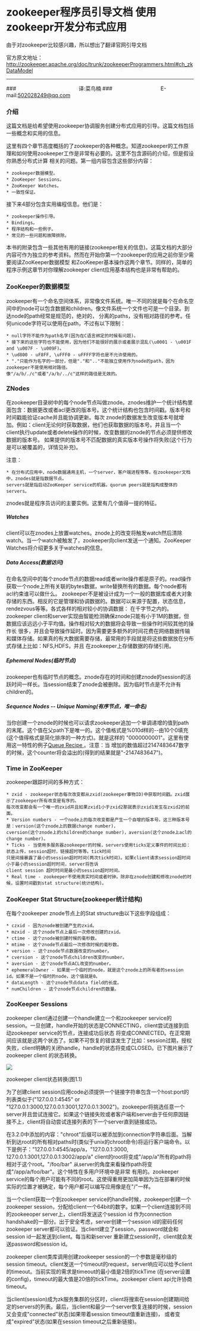 zookeeper程序员引导文档 使用zookeepr开发分布式应用
===========================
由于对zookeeper比较感兴趣，所以想出了翻译官网引导文档

官方原文地址：http://zookeeper.apache.org/doc/trunk/zookeeperProgrammers.html#ch_zkDataModel
****

###　　　　　　　　　　　　译:菜鸟楠
###　　　　　　　　　 E-mail:502028249@qq.com

### 介绍

这篇文档是给希望使用zookeeper协调服务创建分布式应用的引导。这篇文档包括一些概念和实用的信息。

这里有四个章节高度概括的了zookeeper的各种概念。知道zookeeper的工作原理和如何使用zookeeper工作是非常有必要的。这里不包含源码的介绍，但是假设你熟悉分布式计算
相关的问题。第一组内容包含这些部分内容：

    * zookeeper数据模型。
    * ZooKeeper Sessions。
    * ZooKeeper Watches。
    * 一致性保证。

接下来4部分包含实用编程信息。他们是：

    * zookeeper操作引导。
    * Bindings。
    * 程序结构和一些例子。
    * 常见的一些问题和故障排除。

本书的附录包含一些其他有用的链接(zookeeper相关的信息)。这篇文档的大部分内容可作为独立的参考资料。然而在开始你第一个zookeeper的应用之前你至少需要阅读ZooKeeper数据模型
和ZooKeeper基本操作这两个章节。同样的，简单的程序示例这章节对你理解zookeeper client应用基本结构也是非常有帮助的。

### ZooKeeper的数据模型

zookeeper有一个命名空间体系，非常像文件系统。唯一不同的就是每个在命名空间中的node可以包含数据和children。像文件系统一个文件也可是一个目录。到达node的path经常是规范的，绝对的，
分离的paths，没有相对路径的参考。任何unicode字符可以使用在path，不过有以下限制：

    * null字符不能作为path名字(因为在C语言绑定的时候有问题)。
    * 接下来的这些字符也不能使用，因为他们不能很好的展示或者展示混乱(\u0001 - \u001F and \u007F - \u009F)。
    * \ud800 - uF8FF, \uFFF0 - uFFFF字符也是不允许使用的。
    * "."只能作为名字的一部分，但是"."和".."不能独立使用作为node的path，因为zookeeper不是使用相对路径。
    像"/a/b/./c"或者"/a/b/../c"这样的路径是无效的。

### ZNodes

在zookeeper目录树中的每个node节点叫做znode。znodes维护一个统计结构里面包含：数据更改或者acl更改的版本号。这个统计结构也包含时间戳。版本号和时间戳能验证cache并且能协调更新。每次
znode的数据发生改变版本号就增加。例如：client无论何时获取数据，他们也获取数据的版本号。并且当一个client执行update或者delete操作的时候，改变数据的znode的节点必须提供修改数据的版本号。
如果提供的版本号不匹配数据的真实版本号操作将失败(这个行为是可以被覆盖的，详情见补充)。

注意：

    * 在分布式应用中，node数据通用主机，一个server，客户端进程等等。在zookeeper文档中，znodes就是指数据节点。
    servers就是指启动ZooKeeper service的机器。quorum peers就是指构成整体的servers。

znodes就是程序员访问的主要实例。这里有几个值得一提的特征。

##### Watches

client可以在znodes上放置watches。znode上的改变将触发watch然后清除watch。当一个watch被触发了，zookeeper向client发送一个通知。ZooKeeper Watches将介绍更多关于watches的信息。

##### Data Access(数据访问)

在命名空间中的每个znode节点的数据read或者write操作都是原子的。read操作获取一个node上所有关联的bytes数据，write替换所有的数据。每个node都有acl约束谁可以做什么。
zookeeper不是被设计成为一个一般的数据库或者大对象存储的东西。相反的它是管理和协调数据的。数据可以来源于配置，状态信息，rendezvous等等。各式各样的相对较小的协调数据：
在千字节之内的。zookeeper client和server实现由智能检测确保znode只能有小于1M的数据，但数据应该远远小于平均值。操作相对较大的数据将会导致一些操作时间较其他的操作长
很多，并且会导致操作延时。因为需要更多额外的时间花费在网络数据传输和媒体存储。如果真的有大数据需要存储，最常用的手段就是将这些数据放在分布式存储上比如：NFS,HDFS，并且
在zookeeper上存储数据的存储引用。

##### Ephemeral Nodes(临时节点)

zookeeper也有临时节点的概念。znode存在的时间和创建znode的session的活跃时间一样长。当session结束了znode会被删除。因为临时节点是不允许有children的。

##### Sequence Nodes -- Unique Naming(有序节点，唯一命名)

当你创建一个znode的时候也可以请求zookeeper追加一个单调递增的值到path的末尾。这个值在父path下是唯一的。这个值格式是%010d样的--由10个0填充(这个值得格式是简化排序的一种方式)。就是这样的
"<path>0000000001"。这里有使用这一特性的例子[Queue Recipe ](http://zookeeper.apache.org/doc/trunk/recipes.html#sc_recipes_Queues "Queue Recipe ")。注意：当
增加的数值超过2147483647数字的时候，这个counter将会溢出的(得到的结果就是"<path>-2147483647")。

### Time in ZooKeeper

zookeeper跟踪时间的多种方式：

    * zxid - zookeeper状态每次改变都从zxid(zookeeper事物ID)中获取时间戳。zxid展示了zookeeper所有改变是有序的。
    每次改变都会有一个唯一的zxid并且如果zxid1小于zxid2那就表示zxid1发生在zxid2的前面。
    * Version numbers - 一个node上的每次改变都是产生一个自增的版本号。这三种版本号是：version(这个znode上的数据change number)，
    cversion(这个znode上的children的change number)，aversion(这个znode上acl的change number)。
    * Ticks - 当使用多服务器zookeeper的时候，servers使用ticks定义事件的时间比如：状态上传，session超时，链接超时等等。tick时间
    只是间接暴露了最小的session超时时间(两次tick时间)。如果client请求session超时间小于最小的session超时时间，server将告诉
    client session 超时时间是最小的session超时时间。
    * Real time - zookeeper不使用真实时间或者时钟。除非在znode创建和修改znode的时候，设置时间戳到stat structure(统计结构)。

### ZooKeeper Stat Structure(zookeeper统计结构)

在每个zookeeper znode节点上的Stat structure由以下这些字段组成：

    * czxid - 因为znode被创建产生的zxid。
    * mzxid - 这个znode节点上最后一次修改创建的zxid。
    * ctime - 这个znode被创建时候的毫秒数。
    * mtime - 这个znode节点最后一次修改时候的毫秒数。
    * version - 这个znode节点数据改变的number。
    * cversion - 这个znode节点children改变的number。
    * aversion - 这个znode节点ACL改变的number。
    * ephemeralOwner - 如果是一个临时的node，就是这个znode上的所有者的session id。如果不是一个临时的node，这个值就是0。
    * dataLength - 这个znode节点data field的长度。
    * numChildren - 这个znode节点children的数量。

### ZooKeeper Sessions

zookeeper client通过创建一个handle建立一个和zookeeper service的session。一旦创建，handle开始的状态是CONNECTING，client尝试连接到启动zookeeper service的节点，连接成功后状态
将变成CONNECTED。在正常期间应该就是这两个状态了。如果不可恢复的错误发生了比如：session过期，授权失败，client明确的关闭handle，handle的状态将变成CLOSED。已下图片展示了zookeeper client
的状态转换。

![](https://github.com/zhaoguangnan/zookeeper-document-translate/blob/master/images/F1-1.png)

zookeeper client状态转换(图1.1)

为了创建client session应用code必须提供一个链接字符串包含一个host:port的列表类似于("127.0.0.1:4545" or "127.0.0.1:3000,127.0.0.1:3001,127.0.0.1:3002")。zookeeper将挑选任意一个
server并且尝试连接它。如果这个链接失败或者客户端和server由于任何原因链接不上，client将自动尝试连接列表的下一个server直到链接成功。

在3.2.0中添加的内容："chroot"后缀可以被添加到connection字符串后面。当解析到达root的所有相对paths时(类似于unix的chroot命令)将运行客户端命令。以下是例子："127.0.0.1:4545/app/a，"127.0.0.1:3000,
127.0.0.1:3001,127.0.0.1:3002/app/a" client的root将变成"/app/a"所有的path将相对于这个root。"/foo/bar" 从server的角度来看操作path将变成"/app/a/foo/bar"。这个特性在多用户环境中是非常
有用的。zookeeper service的每个用户可能有不同的root。这使得重用更加简单因为当在部署的时候实际的位置才被确定，每个用户都可以编写应用像是在"/"一样。

当一个client获取一个到zookeeper service的handle时候，zookeeper创建一个zookeeper session，分配给client一个64bit的数字。如果一个client连接到不同的zookeeoper server上，client将发送这个session id
作为connection handshake的一部分。出于安全考虑，server创建一个session id的密码任何zookeeper server都可以验证。当client建立了session，password就会和session id一起发送到client。每当和新server
重新建立session时，client就会发送password和session id。

zookeeper client类库调用创建zookeeper session的一个参数是毫秒级的session timeout。client发送一个timeout的request，server响应可以给予client的timeout。当前实现的需求是timeout的最小值是2倍的tickTime
(在server设置的config)，timeout的最大值是20倍的tickTime。zookeeper client api允许协商timeout。

当client(session)成为zk服务集群的分区时，client将搜索在session创建期间给定的servers的列表。最后，当client和最少一个server恢复连接的时候，session又会变成"connected"状态(如果带着session timeout值重新连接)，
或者变成"expired"状态(如果在session timeout之后重新链接)。